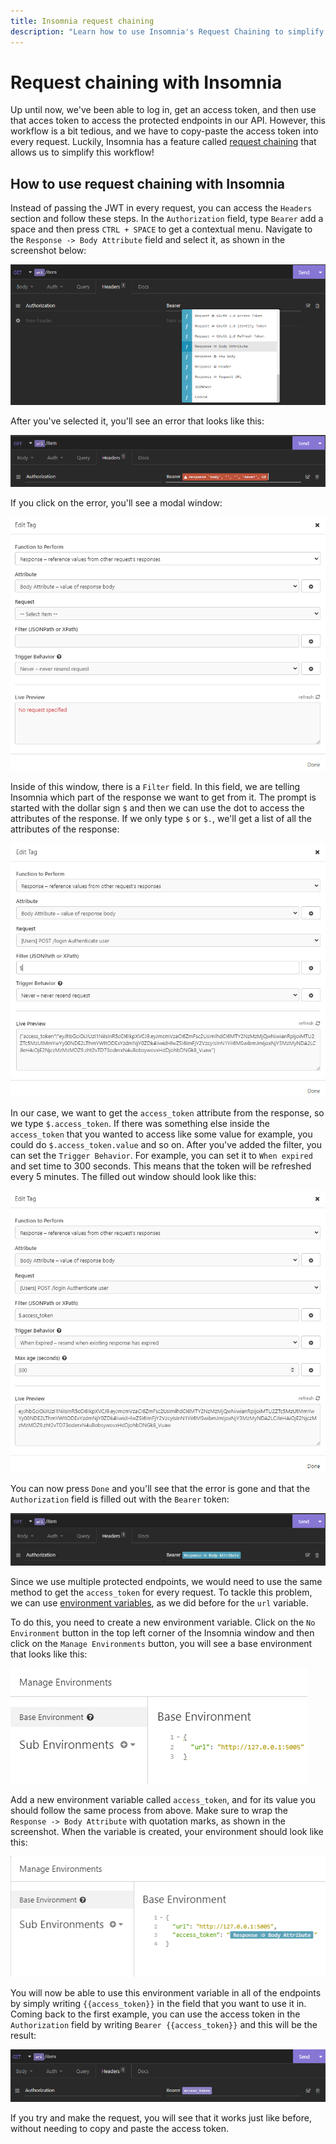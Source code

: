 ```yaml
---
title: Insomnia request chaining
description: "Learn how to use Insomnia's Request Chaining to simplify our workflow and not have to copy-paste the access token in every request."
---
```


# Request chaining with Insomnia

Up until now, we've been able to log in, get an access token, and then use that acces token to access the protected endpoints in our API. However, this workflow is a bit tedious, and we have to copy-paste the access token into every request. Luckily, Insomnia has a feature called [request chaining](https://support.insomnia.rest/article/26-request-chaining) that allows us to simplify this workflow!

## How to use request chaining with Insomnia

Instead of passing the JWT in every request, you can access the `Headers`  section and follow these steps. In the `Authorization` field, type `Bearer` add a space and then press `CTRL + SPACE` to get a contextual menu. Navigate to the `Response -> Body Attribute` field and select it, as shown in the screenshot below:

![Adding Body Attribute](./assets/bearer_token.png)

After you've selected it, you'll see an error that looks like this:

![Error](./assets/error.png)

If you click on the error, you'll see a modal window:

![Modal](./assets/modal.png)

Inside of this window, there is a `Filter` field. In this field, we are telling Insomnia which part of the response we want to get from it. The prompt is started with the dollar sign `$` and then we can use the dot to access the attributes of the response. If we only type `$` or `$.`, we'll get a list of all the attributes of the response:

![Attributes](./assets/attributes.png)

In our case, we want to get the `access_token` attribute from the response, so we type `$.access_token`. If there was something else inside the `access_token` that you wanted to access like some value for example, you could do `$.access_token.value` and so on. After you've added the filter, you can set the `Trigger Behavior`. For example, you can set it to `When expired` and set time to 300 seconds. This means that the token will be refreshed every 5 minutes. The filled out window should look like this:

![Filled out](./assets/filled_out.png)

You can now press `Done` and you'll see that the error is gone and that the `Authorization` field is filled out with the `Bearer` token:

![Filled out](./assets/token.png)

Since we use multiple protected endpoints, we would need to use the same method to get the `access_token` for every request. To tackle this problem, we can use [environment variables](https://support.insomnia.rest/article/13-environment-variables), as we did before for the `url` variable.

To do this, you need to create a new environment variable. Click on the `No Environment` button in the top left corner of the Insomnia window and then click on the `Manage Environments` button, you will see a base environment that looks like this:

![Base environment](./assets/base_environment.png)

Add a new environment variable called `access_token`, and for its value you should follow the same process from above. Make sure to wrap the `Response -> Body Attribute` with quotation marks, as shown in the screenshot. When the variable is created, your environment should look like this:

![Environment](./assets/environment.png)

You will now be able to use this environment variable in all of the endpoints by simply writing `{{access_token}}` in the field that you want to use it in. Coming back to the first example, you can use the access token in the `Authorization` field by writing `Bearer {{access_token}}` and this will be the result:

![Result](./assets/result.png)

If you try and make the request, you will see that it works just like before, without needing to copy and paste the access token.
